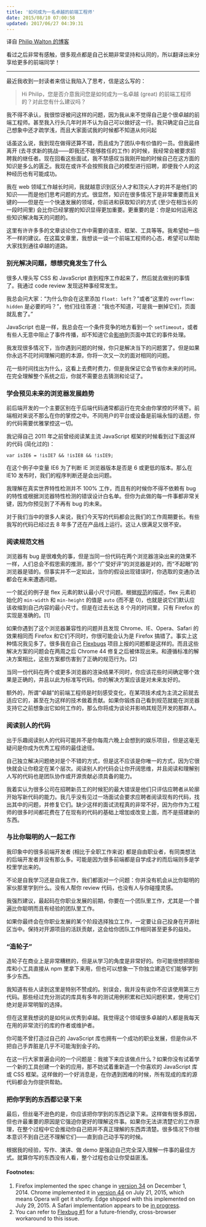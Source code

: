 ```yaml
---
title: '如何成为一名卓越的前端工程师'
date: 2015/08/10 07:00:58
updated: 2017/06/27 04:39:31
---
```


译自 [Philip Walton 的博客](http://philipwalton.com/articles/how-to-become-a-great-front-end-engineer/)

看过之后非常有感触，很多观点都是自己长期非常坚持和认同的，所以翻译出来分享给更多的前端同学！

----

最近我收到一封读者来信让我陷入了思考，信是这么写的：

> Hi Philip，您是否介意我问您是如何成为一名卓越 (great) 的前端工程师的？对此您有什么建议吗？

我不得不承认，我很惊讶被问这样的问题，因为我从来不觉得自己是个很卓越的前端工程师。甚至我入行头几年时并不认为自己可以做好这一行。我只确定自己比自己想象中还才疏学浅，而且大家面试我的时候都不知道从何问起

话虽这么说，我到现在做得还算不错，而且成为了团队中有价值的一员。但我最终离开 (去寻求新的挑战——即我还不能够胜任的工作) 的时候，我经常会被要求招聘我的继任者。现在回看这些面试，我不禁感叹当我刚开始的时候自己在这方面的知识是多么的匮乏。我现在或许不会按照我自己的模型进行招聘，即便我个人的这种经历也有可能成功。

我在 web 领域工作越长时间，我就越意识到区分人才和顶尖人才的并不是他们的知识——而是他们思考问题的方式。很显然，知识在很多情况下是非常重要而且关键的——但是在一个快速发展的领域，你前进和获取知识的方式 (至少在相当长的一段时间里) 会比你已经掌握的知识显得更加重要。更重要的是：你是如何运用这些知识解决每天的问题的。

这里有许许多多的文章谈论你工作中需要的语言、框架、工具等等。我希望给一些不一样的建议。在这篇文章里，我想谈一谈一个前端工程师的心态，希望可以帮助大家找到通往卓越的道路。

<!--more-->

### 别光解决问题，想想究竟发生了什么

很多人埋头写 CSS 和 JavaScript 直到程序工作起来了，然后就去做别的事情了。我通过 code review 发现这种事经常发生。

我总会问大家：“为什么你会在这里添加 `float: left`？”或者“这里的 `overflow: hidden` 是必要的吗？”，他们往往答道：“我也不知道，可是我一删掉它们，页面就乱套了。”

JavaScript 也是一样，我总会在一个条件竞争的地方看到一个 `setTimeout`，或者有些人无意中阻止了事件传播，却不知道它会[影响](http://css-tricks.com/dangers-stopping-event-propagation/)到页面中其它的事件处理。

我发现很多情况下，当你遇到问题的时候，你只是解决当下的问题罢了。但是如果你永远不花时间理解问题的本源，你将一次又一次的面对相同的问题。

花一些时间找出为什么，这看上去费时费力，但是我保证它会节省你未来的时间。在完全理解整个系统之后，你就不需要总去猜测和论证了。

### 学会预见未来的浏览器发展趋势

前后端开发的一个主要区别在于后端代码通常都运行在完全由你掌控的环境下。前端相对来说不那么在你的掌控之中。不同用户的平台或设备是前端永恒的话题，你的代码需要优雅掌控这一切。

我记得自己 2011 年之前曾经阅读某主流 JavaScript 框架的时候看到过下面这样的代码 (简化过的)：

    var isIE6 = !isIE7 && !isIE8 && !isIE9;

在这个例子中变量 IE6 为了判断 IE 浏览器版本是否是 6 或更低的版本。那么在 IE10 发布时，我们的程序判断还是会出问题。

我理解在真实世界特性检测并不 100% 工作，而且有的时候你不得不依赖有 bug 的特性或根据浏览器特性检测的错误设计白名单。但你为此做的每一件事都非常关键，因为你预见到了不再有 bug 的未来。

对于我们当中的很多人来说，我们今天写的代码都会比我们的工作周期要长。有些我写的代码已经过去 8 年多了还在产品线上运行。这让人很满足又很不安。

### 阅读规范文档

浏览器有 bug 是很难免的事，但是当同一份代码在两个浏览器渲染出来的效果不一样，人们总会不假思索的推测，那个“广受好评”的浏览器是对的，而“不起眼”的浏览器是错的。但事实并不一定如此，当你的假设出现错误时，你选取的变通办法都会在未来遭遇问题。

一个就近的例子是 flex 元素的默认最小尺寸问题。根据[规范](http://www.w3.org/TR/css-flexbox/#min-size-auto)的描述，flex 元素初始化的 `min-width` 和 `min-height` 的值是 `auto` (而不是 0)，也就是说它们默认应该收缩到自己内容的最小尺寸。但是在过去长达 8 个月的时间里，只有 Firefox 的实现是准确的。[1]

如果你遇到了这个浏览器兼容性的问题并且发现 Chrome、IE、Opera、Safari 的效果相同而 Firefox 和它们不同时，你很可能会认为是 Firefox 搞错了。事实上这种情况我见多了。很多我在自己 [Flexbugs](https://github.com/philipwalton/flexbugs) 项目上报的问题都是这样的。而且这些解决方案的问题会在两周之后 Chrome 44 修复之后被体现出来。和遵循标准的解决方案相比，这些方案都伤害到了正确的规范行为。[2]

当同一份代码在两个或更多浏览器的渲染结果不同时，你应该花些时间确定哪个效果是正确的，并且以此为标准写代码。你的解决方案应该是对未来友好的。

额外的，所谓“卓越”的前端工程师是时刻感受变化，在某项技术成为主流之前就去适应它的，甚至在为这样的技术做着贡献。如果你锻炼自己看到规范就能在浏览器支持它之前想象出它如何工作的，那么你将成为谈论并影响其规范开发的那群人。

### 阅读别人的代码

出于乐趣阅读别人的代码可能并不是你每周六晚上会想到的娱乐项目，但是这毫无疑问是你成为优秀工程师的最佳途径。

自己独立解决问题绝对是个不错的方式，但是这不应该是你唯一的方式，因为它很快就会让你稳定在某个层次。阅读别人的代码会让你开阔思维，并且阅读和理解别人写的代码也是团队协作或开源贡献必须具备的能力。

我着实认为很多公司在招聘新员工的时候犯的最大错误是他们只评估应聘者从轮廓开始写新代码的能力。我几乎没有见过一场面试会要求应聘者阅读现有的代码，找出其中的问题，并修复它们。缺少这样的面试流程真的非常不好，因为你作为工程师的很多时间都花费在了在现有的代码的基础上增加或改变上面，而不是搭建新的东西。

### 与比你聪明的人一起工作

我印象中的很多前端开发者 (相比于全职工作来说) 都是自由职业者，有同类想法的后端开发者并没有那么多。可能是因为很多前端都是自学成才的而后端则多是学校里学出来的。

不论是自我学习还是自我工作，我们都面对一个问题：你并没有机会从比你聪明的家伙那里学到什么。没有人帮你 review 代码，也没有人与你碰撞灵感。

我强烈建议，最起码在你职业发展的前期，你要在一个团队里工作，尤其是一个普遍比你聪明而且有经验的团队里工作。

如果你最终会在你职业发展的某个阶段选择独立工作，一定要让自己投身在开源社区当中。保持对开源项目的活跃贡献，这会给你团队工作相同甚至更多的益处。

### “造轮子”

造轮子在商业上是非常糟糕的，但是从学习的角度是非常好的。你可能很想把那些库和小工具直接从 npm 里拿下来用，但也可以想象一下你独立建造它们能够学到多少东西。

我知道有些人读到这里是特别不赞成的。别误会，我并没有说你不应该使用第三方代码。那些经过充分测试的库具有多年的测试用例积累和已知问题积累，使用它们绝对是非常明智的选择。

但在这里我想说的是如何从优秀到卓越。我觉得这个领域很多卓越的人都是我每天在用的非常流行的库的作者或维护者。

你可能不曾打造过自己的 JavaScript 库也拥有一个成功的职业发展，但是你从不把自己手弄脏是几乎不可能淘到金子的。

在这一行大家普遍会问的一个问题是：我接下来应该做点什么？如果你没有试着学一个新的工具创建一个新的应用，那不妨试着重新造一个你喜欢的 JavaScript 库或 CSS 框架。这样做的一个好消息是，在你遇到困难的时候，所有现成的库的源代码都会为你提供帮助。

### 把你学到的东西都记录下来

最后，但丝毫不逊色的是，你应该把你学到的东西记录下来。这样做有很多原因，但也许最重要的原因是它强迫你更好的理解这件事。如果你无法讲清楚它的工作原理，在整个过程中它会推动你自己把并不真正理解的东西弄清楚。很多情况下你根本意识不到自己还不理解它们——直到自己动手写的时候。

根据我的经验，写作、演讲、做 demo 是强迫自己完全深入理解一件事的最佳方式。就算你写的东西没有人看，整个过程也会让你受益匪浅。

#### Footnotes:

1. Firefox implemented the spec change in [version 34](https://en.wikipedia.org/wiki/Firefox_release_history) on December 1, 2014. Chrome implemented it in [version 44](https://en.wikipedia.org/wiki/Google_Chrome_release_history) on July 21, 2015, which means Opera will get it shortly. Edge shipped with this implemented on July 29, 2015. A Safari implementation appears to be [in progress](https://bugs.webkit.org/show_bug.cgi?id=136754).
2. You can refer to [Flexbug #1](https://github.com/philipwalton/flexbugs#1-minimum-content-sizing-of-flex-items-not-honored) for a future-friendly, cross-browser workaround to this issue.